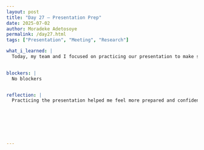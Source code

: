 ```yaml
---
layout: post
title: "Day 27 – Presentation Prep"
date: 2025-07-02
author: Moradeke Adetosoye
permalink: /day27.html
tags: ["Presentation", "Meeting", "Research"]

what_i_learned: |
  Today, my team and I focused on practicing our presentation to make sure everything flowed smoothly. We finalized the order in which each person would speak, adjusted our transitions, and made sure everyone was comfortable with their parts. After that, we had a session with Mr. Jason Riggens, a library official, who spoke to us about how to properly research and verify the information we use. He also introduced us to several useful academic databases and websites that could help us find more reliable and diverse sources for our project. It was a helpful reminder to stay critical of where our information comes from and to always aim for credibility.

  
blockers: |
  No blockers


reflection: |
  Practicing the presentation helped me feel more prepared and confident about our delivery. It also showed me how important it is for the group to be in sync so that our message comes across clearly. Hearing from Mr. Jason made me think more carefully about the quality of the sources we use and how to tell if information is trustworthy. I left the session with new tools and a better mindset for approaching the next stage of our research.






  
---
```


